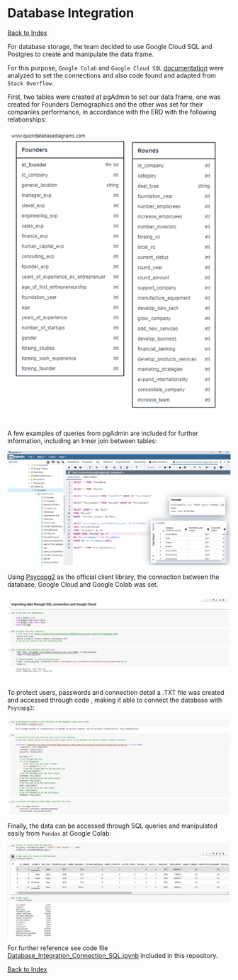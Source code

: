 # Database Integration

[Back to Index](README.md#index)

For database storage, the team decided to use Google Cloud SQL and Postgres to create and manipulate the data frame.

For this purpose, `Google Colab` and `Google Cloud SQL` [documentation](https://cloud.google.com/sql?utm_source=google&utm_medium=cpc&utm_campaign=latam-MX-all-es-dr-BKWS-all-all-trial-p-dr-1009897-LUAC0015906&utm_content=text-ad-none-any-DEV_c-CRE_536282977853-ADGP_Hybrid%20%7C%20BKWS%20-%20PHR%20%7C%20Txt%20~%20Databases_SQL-KWID_43700065338783015-kwd-1394586267078&utm_term=KW_sql%20google-ST_SQL%20Google&gclid=CjwKCAiAm7OMBhAQEiwArvGi3BeqrWxq0BMSJV2Nyq7-i0oiingXdsJU1NAEy7h6d5eDB4yop3ELkRoC2oUQAvD_BwE&gclsrc=aw.ds) were analyzed to set the connections and also code found and adapted from `Stack Overflow`.

First, two tables were created at pgAdmin to set our data frame, one was created for Founders Demographics and the other was set for their companies performance, in accordance with the ERD with the following relationships:

![SQL_Diagram](./Resources/images/database_integration/EDR.png)

A few examples of queries from pgAdmin are included for further information, including an Inner join between tables:

![Queries](./Resources/images/database_integration/Queries.png)

Using [Psycopg2](https://www.psycopg.org/docs/) as the official client library, the connection between the database, Google Cloud and Google Colab was set.  

![database_1](./Resources/images/database_integration/database_1.png)

To protect users, passwords and connection detail a .TXT file was created and accessed through code , making it able to connect the database with   `Psycopg2`:

![database_2](./Resources/images/database_integration/database_2.png)

Finally, the data can be accessed through SQL queries and manipulated easily from `Pandas` at Google Colab:

![database_3](./Resources/images/database_integration/database_3.png)

For further reference see code file [Database_Integration_Connection_SQL.ipynb](./Resources/code/Database_Integration_Connection_SQL.ipynb) included in this repository.

[Back to Index](README.md#index)